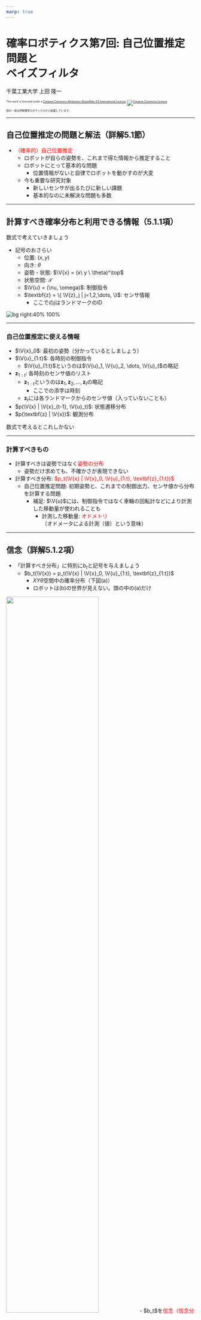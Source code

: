 ```yaml
---
marp: true
---
```


<!-- footer: 確率ロボティクス第7回 -->

# 確率ロボティクス第7回: 自己位置推定問題と<br />ベイズフィルタ

千葉工業大学 上田 隆一

<p style="font-size:50%">
This work is licensed under a <a rel="license" href="http://creativecommons.org/licenses/by-sa/4.0/">Creative Commons Attribution-ShareAlike 4.0 International License</a>.
<a rel="license" href="http://creativecommons.org/licenses/by-sa/4.0/">
<img alt="Creative Commons License" style="border-width:0" src="https://i.creativecommons.org/l/by-sa/4.0/88x31.png" /></a>
</p>
<p style="font-size:50%">
図の一部は詳解確率ロボティクスから転載しています。
</p>

$$\newcommand{\V}[1]{\boldsymbol{#1}}$$
$$\newcommand{\jump}[1]{[\![#1]\!]}$$
$$\newcommand{\bigjump}[1]{\big[\!\!\big[#1\big]\!\!\big]}$$
$$\newcommand{\Bigjump}[1]{\bigg[\!\!\bigg[#1\bigg]\!\!\bigg]}$$

---

<!-- paginate: true -->

## 自己位置推定の問題と解法（詳解5.1節）

- <span style="color:red">（確率的）自己位置推定</span>
    - ロボットが自らの姿勢を、これまで得た情報から推定すること
    - ロボットにとって基本的な問題
        - 位置情報がないと自律でロボットを動かすのが大変
    - 今も重要な研究対象
        - 新しいセンサが出るたびに新しい課題
        - 基本的なのに未解決な問題も多数

---

## 計算すべき確率分布と利用できる情報（5.1.1項）

数式で考えていきましょう

- 記号のおさらい 
    - 位置: $(x,y)$
    - 向き: $\theta$
    - 姿勢・状態: $\V{x} = (x\ y \ \theta)^\top$　
    - 状態空間: $\mathcal{X}$
    - $\V{u} = (\nu, \omega)$: 制御指令
    - $\textbf{z} = \{ \V{z}_j | j=1,2,\dots, \}$: センサ情報
        - ここでの$j$はランドマークのID

![bg right:40% 100%](./figs/symbols_localization.png)

---

### 自己位置推定に使える情報


- $\V{x}_0$: 最初の姿勢（分かっているとしましょう）　
- $\V{u}_{1:t}$: 各時刻の制御指令
    - $\V{u}_{1:t}$というのは$\V{u}_1, \V{u}_2, \dots, \V{u}_t$の略記　
- $\textbf{z}_{1:t}$: 各時刻のセンサ値のリスト
    - $\textbf{z}_{1:t}$というのは$\textbf{z}_1, \textbf{z}_2, \dots, \textbf{z}_t$の略記
        - ここでの添字は時刻
    - $\textbf{z}_t$には各ランドマークからのセンサ値（入っていないことも）　
- $p(\V{x} | \V{x}_{t-1}, \V{u}_t)$: 状態遷移分布
- $p(\textbf{z} | \V{x})$: 観測分布

数式で考えるとこれしかない

---

### 計算すべきもの

- 計算すべきは姿勢ではなく<span style="color:red">姿勢の分布</span>
    - 姿勢だけ求めても、不確かさが表現できない　
- 計算すべき分布: <span style="color:red">$p_t(\V{x} | \V{x}_0, \V{u}_{1:t}, \textbf{z}_{1:t})$</span>
    - 自己位置推定問題: 初期姿勢と、これまでの制御出力、センサ値から分布を計算する問題
        - 補足: $\V{u}$には、制御指令ではなく車輪の回転計などにより計測した移動量が使われることも
            - 計測した移動量: <span style="color:red">オドメトリ</span><br />（オドメータによる計測（値）という意味）

---

## 信念（詳解5.1.2項）

- 「計算すべき分布」に特別に$b_t$と記号を与えましょう
    - $b_t(\V{x}) = p_t(\V{x} | \V{x}_0, \V{u}_{1:t}, \textbf{z}_{1:t})$
        - $XY\theta$空間中の確率分布（下図(a)）
        - ロボットは(b)の世界が見えない。頭の中の(a)だけ
<img width="70%" src="figs/belief.jpg" />
- $b_t$を<span style="color:red">信念（信念分布）</span>と呼ぶ
    - 自己の姿勢に対するロボットの考え
        - 姿勢だけでなく不確かさも表現（次ページ）


---

### 様々な信念と、それの意味するもの

<img width="100%" src="figs/various_beliefs.jpg" />

多様な判断が可能に

---

## 信念の演算方法（詳解5.1.3項）

1. 初期の信念$b_0$を与える
2. 以後、情報が入るごとに信念を更新
    - ロボットが移動したら更新
    - ロボットがランドマークを観測したら更新

<center><img width="60%" src="figs/localization_routine.png" /></center>

計算式を導出しましょう

---

### ロボットが移動したときの演算

- 時刻$t-1$から$t$までの移動を考える
    - $b_{t-1}$に新たに$\V{u}_t$の情報が加わる
        - $b_{t-1}(\V{x}) \rightarrow b_{t-1}(\V{x}|\V{u}_t)$　
    - $\hat{b}_t = b_{t-1}(\V{x}|\V{u}_t)$としましょう
        - $\hat{b}_t$: 移動したことを考慮した信念
        - $b_t$との違い: $\textbf{z}_t$の情報がまだない


$\qquad\qquad\qquad\hat{b}_t$を$b_{t-1}$からどう計算すればよいでしょう？

---

### $\hat{b}_t$の導出

- $\hat{b}_t = p(\V{x} | \V{x}_0, \V{u}_{1:t}, \textbf{z}_{1:t-1})$
$= \left\langle p(\V{x}, \V{x}_{t-1} | \V{x}_0, \V{u}_{1:t}, \textbf{z}_{1:t-1})\right\rangle_{\V{x}_{t-1}}$
$= \left\langle p(\V{x} | \V{x}_{t-1}, \V{x}_0, \V{u}_{1:t}, \textbf{z}_{1:t-1}) p(\V{x}_{t-1} | \V{x}_0, \V{u}_{1:t}, \textbf{z}_{1:t-1})\right\rangle_{\V{x}_{t-1}}$
$= \left\langle p(\V{x} | \V{x}_{t-1}, \V{u}_t ) p(\V{x}_{t-1} | \V{x}_0, \V{u}_{1:t-1}, \textbf{z}_{1:t-1})\right\rangle_{\V{x}_{t-1}}$
$= \left\langle p(\V{x} | \V{x}', \V{u}_t ) b_{t-1}(\V{x}')\right\rangle_{\V{x}'}$　　（$b_{t-1}$と重複するので$\V{x}_{t-1}$のほうは$\V{x}'$と表記）
$= \left\langle p(\V{x} | \V{x}', \V{u}_t ) \right\rangle_{b_{t-1}(\V{x}')}$
    - 式の名前: 筆者は「マルコフ連鎖の式」、「状態遷移の式」などと呼称
    - マルコフ性がある: 次状態が直前の姿勢と制御出力だけから決まって、それ以前の状態は情報として不要という性質を指す
        - $p(\V{x} | \V{x}', \V{u}_t)$がそうなっている

---

### $\left\langle p(\V{x} | \V{x}', \V{u}_t ) \right\rangle_{b_{t-1}(\V{x}')}$の図解

<img width="80%" src="figs/mcl_motion_update.jpg" />

---

### ロボットがセンシングしたときの演算

- 移動で不確かになった姿勢の情報をセンサ値で修正（下図）
- $\hat{b}_t(\V{x})$に新たに$\textbf{z}_t$の情報が加わる
   - $\hat{b}_t(\V{x}) \rightarrow \hat{b}_t(\V{x} | \textbf{z}_t) = b_t(\V{x})$

<img width="60%" src="figs/mcl_observation_update.jpg" />

---

### $b_t$の計算式

- ベイズの定理を使う
    - $b_t(\V{x}) = \hat{b}_t(\V{x} | \textbf{z}_t) = \eta p(\textbf{z}_t | \V{x}) \hat{b}_t(\V{x})$
    $= \eta \hat{b}_t(\V{x})\prod_{j=0}^{N_\textbf{m}-1} p_j(\V{z}_{j,t} | \V{x})$
    - 補足
        - 最後の式変形は各ランドマークのセンサ値が独立している場合
        - $\textbf{z}_t$内にセンサ値がない場合は$b_t(\V{x}) = \hat{b}_t(\V{x})$

これで定式化は完了

---

### まとめ 

- 次の2つの式で$b_0$を$b_1, b_2, \dots$と更新していける
    - 移動時: $\hat{b}_t(\V{x}) =  \big\langle p(\V{x} | \V{x}', \V{u}_t) \big\rangle_{b_{t-1}(\V{x}')}$ 
    - 観測時: $b_t(\V{x}) = \eta p(\textbf{z}_t | \V{x}) \hat{b}_t(\V{x})$
     $\Longrightarrow$この手続きは<span style="color:red">「ベイズフィルタ」</span>と呼ばれる
- 残った問題: どうやって実装するの？

---

## パーティクルによる近似（詳解5.2節）

- 信念分布を<span style="color:red">パーティクル</span>（の集合）で表現
    - パーティクル: ロボットの分身
    - 分身をシミュレート$\Rightarrow$分身の分布が信念分布　
- 数式でのパーティクルの表現
    - <span style="color:red">$\V{x}_t^{(i)}$</span><span style="font-size:80%">$\quad(i=0,1,2,\dots,N-1)$</span>
        - 注意: あとから変えます
        - 分身なので姿勢を変数に持つ
        - $N$個ある　
- 右図の青の矢印
    - ロボットの初期姿勢に置いた<br />100個のパーティクル（まだ動かない）

![bg right:32% 100%](figs/particles.png)

---

## 移動後のパーティクルの姿勢更新（詳解5.3節）

- やること: ロボットの動きをシミュレートしてパーティクルを動かす
    - センサについてはまだ扱わない
    - 雑音とバイアスのシミュレーション
    - パーティクルの分布が信念分布　
- 前回のような雑音のモデルが使えるが、パラメータが分からない
    - ロボットの動きの統計をとって求める
    - 環境が変わるとパラメータも変わるので、勘で設定してもよい
        - 最終的に推定できれば良いパラメータ

---

## パーティクルの移動のための状態遷移モデルの例（詳解5.3.1節）

- 移動にともなう姿勢のばらつきをガウス分布で表現
    - 前回と違うけどなんとなく
        - 様々な誤差を考慮していると最終的にはガウス分布に（中心極限定理）　
        - （注意: パーティクルフィルタでは必ずしもガウス分布を使わなくてもよく、むしろセンシングでガウス分布を使いたくないから考えられている）
- ガウス分布を4つの標準偏差で表現
    - $\sigma_{\nu\nu}$: 直進1[m]で生じる道のりのばらつき
    - $\sigma_{\nu\omega}$: 回転1[rad]で生じる道のりのばらつき
    - $\sigma_{\omega\nu}$: 直進1[m]で生じるロボットの向きのばらつき
    - $\sigma_{\omega\omega}$: 回転1[rad]で生じるロボットの向きのばらつき　

<center>これらの値を実験で求めて（あるいは勘で設定して）パーティクルの挙動に反映</center>

---

## 位置や角度の雑音を速度、角速度の雑音に変換

- $\sigma_{\nu\nu}$のとき、$\nu$に乗せる雑音の量の決め方
    1. $\delta_{\nu\nu} \sim \mathcal{N}(0, \sigma_{\nu\nu}^2)$
        - $\delta_{\nu\nu}$: 1[m]あたりの誤差
    2.  $\delta_{\nu\nu}' = \delta_{\nu\nu}\sqrt{|\nu|/\Delta t}$
        - $\delta_{\nu\nu}'$: 速度に乗せる誤差
        - 分散（誤差の2乗）の大きさは移動距離に比例するので
$\delta_{\nu\nu}^2 : (\delta'_{\nu\nu}\Delta t)^2 = 1 : |\nu|\Delta t$
    3. $\sigma_{\nu\omega}, \sigma_{\omega\nu}, \sigma_{\omega\omega}$についても同様に
    4. <span style="font-size:80%">$\begin{pmatrix} \nu' \\ \omega' \end{pmatrix} = \begin{pmatrix} \nu \\ \omega \end{pmatrix} + \begin{pmatrix} \delta_{\nu\nu}\sqrt{|\nu|/\Delta t} + \delta_{\nu\omega}\sqrt{|\omega|/\Delta t} \\ \delta_{\omega\nu}\sqrt{|\nu|/\Delta t} + \delta_{\omega\omega}\sqrt{|\omega|/\Delta t} \end{pmatrix}$</span>
        - $(\nu \ \omega)^\top$: 制御指令
        - $(\nu' \ \omega')^\top$: 実際の速度

---

## 状態遷移モデルの実装（詳解5.3.2項）

- 前ページの式を実装してパーティクルを動かす
    - （念のため）パーティクルごとに雑音の量は変える
- まだ$\sigma_{\nu\nu}, \sigma_{\nu\omega}, \sigma_{\omega\nu}, \sigma_{\omega\omega}$の値は未定なので適当な値で観察
    - 左図: シミュレータのロボットの30[s]後の姿勢のばらつき
    - 中図: 値を小さくしたとき（小さすぎる）
    - 右図: 値を大きくしたとき（大きすぎる）
<img width="30%" src="figs/particles_vs_robots_robots.png" /><img width="30%" src="figs/mcl_motion_nocalib.gif" /><img width="30%" src="figs/mcl_motion_nocalib2.gif" />

---

## パラメータの調整（詳解5.3.3項）

- ここは割愛
- パーティクルフィルタを理解してから詳解確率ロボティクスを読み返してみてください
    - 注意: 詳解確率ロボティクスに書いてある実験方法は理屈の説明のためにかなり厳密になっており、実機でやるには時間がかかりすぎるので、実際のロボットの動きを見ながら勘で調整してもよい

---

## 求めたパラメータによる動作確認（詳解5.3.4）

- 左: 30[s]後のロボットの姿勢のばらつき
- 右: 求めた4つの標準偏差で30[s]パーティクルを動作
    - ロボットの左右で分布が少し広いがシミュレートできている
<img width="35%" src="./figs/particles_vs_robots_robots.png" />&nbsp;<img width="35%" src="./figs/particles_vs_robots_particles.png" />


---

### パーティクルによる近似の数式上の解釈

- パーティクルの分布は信念分布の近似
- 次のような確率計算が可能
    - $P(\V{x}_t^* \in X ) = \int_{\V{x} \in X} \hat{b}_t(\V{x}) d\V{x} \approx \dfrac{1}{N} \sum_{i=0}^{N-1} \delta(\V{x}_t^{(i)} \in X)$
        - $X \subset \mathcal{X}$（状態空間$\mathcal{X}$の部分空間）
        - $\delta($事象$)$: 事象が正しければ1、違えば0を返す関数　
    - 式で書くとややこしいが、「ある領域$X$内にロボットの姿勢が含まれる確率は、その領域内にどれだけの割合のパーティクルが含まれるかで近似計算できる」ということ


---

### ベイズフィルタとの関係

- ベイズフィルタの移動時の式: $\hat{b}_t(\V{x}) =  \big\langle p(\V{x} | \V{x}', \V{u}_t) \big\rangle_{b_{t-1}(\V{x}')}$　
- パーティクルフィルタとベイズフィルタの対応
    - 移動前のパーティクル: $\V{x}^{(i)}_{t-1} \sim b_{t-1}$
    - 移動後のパーティクル: $\V{x}^{(i)}_t \sim p(\V{x} | \V{x}^{(i)}_{t-1}, \V{u}_t)$

<div style="color:red;text-align:center">期待値計算をサンプリングで実装</div>

---

## まとめ

- 以下を確認
    - パーティクルによる信念分布の近似方法
    - ロボットが動いたときのパーティクルの位置の更新方法
